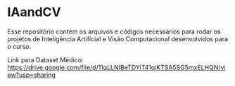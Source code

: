 # IAandCV
Esse repositório contém os arquivos e códigos necessários para rodar os projetos de Inteligência Artificial e Visão Computacional desenvolvidos para o curso. 

Link para Dataset Médico: https://drive.google.com/file/d/11qLLNIBeTDYiT41qiKTSA5SG5mxELHQN/view?usp=sharing
